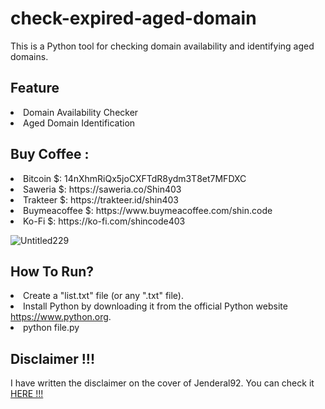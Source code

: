 # check-expired-aged-domain

This is a Python tool for checking domain availability and identifying aged domains.

## Feature 

<li>Domain Availability Checker</li>
<li>Aged Domain Identification</li>

## Buy Coffee :

<li>Bitcoin $: 14nXhmRiQx5joCXFTdR8ydm3T8et7MFDXC</li>
<li>Saweria $: https://saweria.co/Shin403</li>
<li>Trakteer $: https://trakteer.id/shin403</li>
<li>Buymeacoffee $: https://www.buymeacoffee.com/shin.code</li>
<li>Ko-Fi $: https://ko-fi.com/shincode403</li>

![Untitled229](https://github.com/user-attachments/assets/0863a38c-f068-4cec-bd7d-8a8728d5df1b)


## How To Run?

<li>Create a "list.txt" file (or any ".txt" file).</li>
<li>Install Python by downloading it from the official Python website <a href="https://www.python.org">https://www.python.org</a>.</li>
<li><code></code>python file.py</code></li>

## Disclaimer !!!

<p>I have written the disclaimer on the cover of Jenderal92. You can check it <a href="https://github.com/Jenderal92">HERE !!!</a></p>


